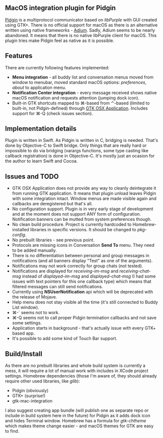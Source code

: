 ## MacOS integration plugin for Pidgin

[Pidgin](https://pidgin.im/) is a multiprotocol communicator based on *libPurple* with GUI created using GTK+. There is no official support for macOS as there is an alternative written using native frameworks - [Adium](https://adium.im/). Sadly, Adium seems to be nearly abandoned. It means that there is no native libPurple client for macOS. This plugin tries make Pidgin feel as native as it is possible.

## Features

There are currently following features implemented:
* **Menu integration** - all buddy list and conversation menus moved from window to menubar, moved standard macOS options: *preferences*, *about* to application menu.
* **Notification Center integration** - every message received shows native macOS notification and requests attention (jumping dock icon).
* Built-in GTK shortcuts mapped to ⌘-based from ⌃-based (limited to built-in, not Pidgin-defined) through [GTK OSX Application](http://gtk-osx.sourceforge.net/gtk-mac-integration/GtkosxApplication.html). Includes support for ⌘-Q (check issues section).

## Implementation details

Plugin is written in Swift. As Pidgin is written in C, bridging is needed. That's done by Objective-C to Swift bridge. Only things that are really hard or impossible to do via bridging (varargs functions, some type casting like callback registration) is done in Objective-C. It's mostly just an ocasion for the author to learn Swift and Cocoa.

## Issues and TODO

* GTK OSX Application does not provide any way to cleanly deintegrate it from running GTK application. It means that plugin unload leaves Pidgin with some integration intact. Window menus are made visible again and callbacks are deregistered but that's all.
* No configuration support. Plugin is in very early stage of development and at the moment does not support ANY form of configuration. Notification banners can be mutted from system preferences though.
* No clean build procedure. Project is currently hardcoded to Homebrew-installed libraries in specific versions. It should be changed to *pkg-config*.
* No prebuilt libraries - see previous point.
* Protocols are missing icons in Conversation **Send To** menu. They need to be added manually.
* There is no differentiation between personal and group messages in notifications (and all banners display "Test" as one of the arguments).
* Notifications may not work correctly for group chats (not tested).
* Notifications are displayed for *receiving-im-msg* and *receiving-chat-msg* instead of *displayed-im-msg* and *displayed-chat-msg* (I had some issues with text pointers for this one callback type) which means that filtered messages can still send notifications.
* Currently using **NSUserNotification** api which will be deprecated with the release of Mojave.
* Help menu does not stay visible all the time (it's still connected to Buddy List window).
* ⌘-` seems not to work.
* ⌘-Q seems not to call proper Pidgin termination callbacks and not save some settings.
* Application starts in background - that's actually issue with every GTK+ based app.
* It's possible to add some kind of Touch Bar support.

## Build/Install

As there are no prebuilt libraries and whole build system is currently a mess, it will require a lot of manual work with includes in XCode project settings.
Homebrew dependencies (those I'm aware of, they should already require other used libraries, like *glib*):
* Pidgin (obviously)
* GTK+ (surprise!)
* gtk-mac-integration

I also suggest creating app bundle (will publish one as separate repo or include in build system here in the future) for Pidgin as it adds dock icon and hides Terminal window. Homebrew has a formula for *gtk-chtheme* which makes theme change easier - and macOS themes for GTK are easy to find.